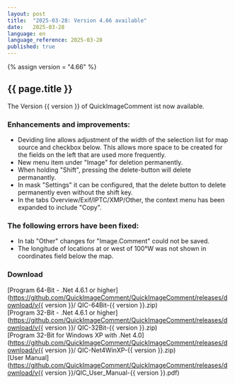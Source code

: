 ```yaml
---
layout: post
title:  "2025-03-28: Version 4.66 available"
date:   2025-03-28
language: en
language_reference: 2025-03-28
published: true
---
```

{% assign version = "4.66" %}

## {{ page.title }}

The Version {{ version }} of QuickImageComment ist now available.

### Enhancements and improvements:

* Deviding line allows adjustment of the width of the selection list for map source and checkbox below. This allows more space to be created for the fields on the left that are used more frequently.
* New menu item under "Image" for deletion permanently.
* When holding "Shift", pressing the delete-button will delete permanantly.
* In mask "Settings" it can be configured, that the delete button to delete permanently even without the shift key.
* In the tabs Overview/Exif/IPTC/XMP/Other, the context menu has been expanded to include "Copy".

### The following errors have been fixed:

* In tab "Other" changes for "Image.Comment" could not be saved.
* The longitude of locations at or west of 100°W was not shown in coordinates field below the map.

### Download

[Program 64-Bit - .Net 4.6.1 or higher](https://github.com/QuickImageComment/QuickImageComment/releases/download/v{{ version }}/
QIC-64Bit-{{ version }}.zip)<br>
[Program 32-Bit - .Net 4.6.1 or higher](https://github.com/QuickImageComment/QuickImageComment/releases/download/v{{ version }}/
QIC-32Bit-{{ version }}.zip)<br>
[Program 32-Bit for Windows XP with .Net 4.0](https://github.com/QuickImageComment/QuickImageComment/releases/download/v{{ version }}/
QIC-Net4WinXP-{{ version }}.zip)<br>
[User Manual](https://github.com/QuickImageComment/QuickImageComment/releases/download/v{{ version }}/QIC_User_Manual-{{ version }}.pdf)
